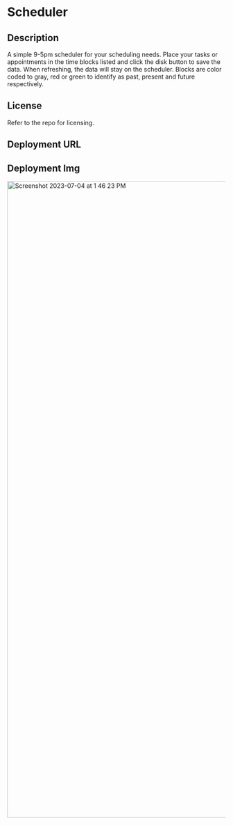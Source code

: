 # Scheduler

## Description
A simple 9-5pm scheduler for your scheduling needs. Place your tasks or appointments in the time blocks listed and click the disk button to save the data. When refreshing, the data will stay on the scheduler. Blocks are color coded to gray, red or green to identify as past, present and future respectively. 

## License
Refer to the repo for licensing.

## Deployment URL

## Deployment Img
<img width="1464" alt="Screenshot 2023-07-04 at 1 46 23 PM" src="https://github.com/RVanVlietII/Scheduler/assets/129308007/c7e1f3a4-733b-4d2d-b688-77db1f043606">
